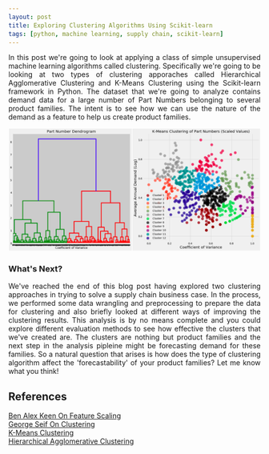 ```yaml
---
layout: post
title: Exploring Clustering Algorithms Using Scikit-learn
tags: [python, machine learning, supply chain, scikit-learn]
---
```


<p style="text-align:justify">In this post we're going to look at applying a class of simple unsupervised machine learning algorithms called clustering. Specifically we're going to be looking at two types of clustering apporaches called Hierarchical Agglomerative Clustering and K-Means Clustering using the Scikit-learn framework in Python. The dataset that we're going to analyze contains demand data for a large number of Part Numbers belonging to several product families. The intent is to see how we can use the nature of the demand as a feature to help us create product families.</p>

<img src= "/assets/img/clustering_pics.png">

<script src="https://gist.github.com/adikamath/3fe3bf58c14dd813a7a6a9e8da0e95cf.js"></script>

<h3>What's Next?</h3>
<p style="text-align:justify">We've reached the end of this blog post having explored two clustering approaches in trying to solve a supply chain business case. In the process, we performed some data wrangling and preprocessing to prepare the data for clustering and also briefly looked at different ways of improving the clustering results. This analysis is by no means complete and you could explore different evaluation methods to see how effective the clusters that we've created are. The clusters are nothing but product families and the next step in the analysis pipleine might be forecasting demand for these families. So a natural question that arises is how does the type of clustering algorithm affect the 'forecastability' of your product families? Let me know what you think!</p>

<h2>References</h2>
<div>
<div><a href = "http://benalexkeen.com/feature-scaling-with-scikit-learn/">Ben Alex Keen On Feature Scaling</a></div>
<div><a href = "https://towardsdatascience.com/the-5-clustering-algorithms-data-scientists-need-to-know-a36d136ef68">George Seif On Clustering</a></div>
<div><a href = "https://www.youtube.com/watch?v=ikt0sny_ImY">K-Means Clustering</a></div>
<div><a href = "https://stackabuse.com/hierarchical-clustering-with-python-and-scikit-learn/">Hierarchical Agglomerative Clustering</a></div> 
</div>
<p></p>